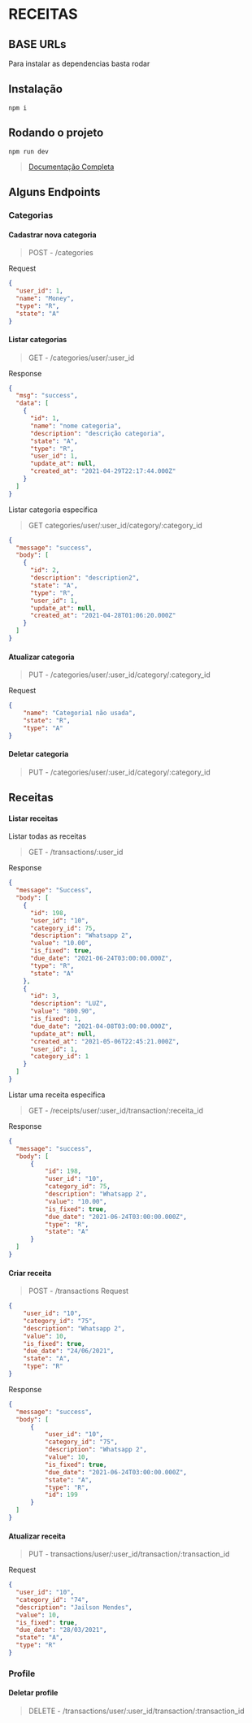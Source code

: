 # RECEITAS

## BASE URLs

Para instalar as dependencias basta rodar
## Instalação
```shell
npm i
```

## Rodando o projeto
```shell
npm run dev
```

 > [Documentação Completa](https://documenter.getpostman.com/view/14040132/TzedfPGb)

## Alguns Endpoints

### Categorias

#### Cadastrar nova categoria
> POST - /categories

Request
  ```json
  {
    "user_id": 1,
    "name": "Money",
    "type": "R",
    "state": "A"
  }
```

#### Listar categorias
> GET - /categories/user/:user_id

Response
```json
{
  "msg": "success",
  "data": [
    {
      "id": 1,
      "name": "nome categoria",
      "description": "descrição categoria",
      "state": "A",
      "type": "R",
      "user_id": 1,
      "update_at": null,
      "created_at": "2021-04-29T22:17:44.000Z"
    }
  ]
}
```

Listar categoria especifica
> GET categories/user/:user_id/category/:category_id
```json
{
  "message": "success",
  "body": [
    {
      "id": 2,
      "description": "description2",
      "state": "A",
      "type": "R",
      "user_id": 1,
      "update_at": null,
      "created_at": "2021-04-28T01:06:20.000Z"
    }
  ]
}
```

#### Atualizar categoria
> PUT - /categories/user/:user_id/category/:category_id

Request
```json
{
	"name": "Categoria1 não usada",
	"state": "R",
	"type": "A"
}
```

#### Deletar categoria
> PUT - /categories/user/:user_id/category/:category_id

## Receitas

#### Listar receitas
Listar todas as receitas
> GET - /transactions/:user_id

Response
```json
{
  "message": "Success",
  "body": [
    {
      "id": 198,
      "user_id": "10",
      "category_id": 75,
      "description": "Whatsapp 2",
      "value": "10.00",
      "is_fixed": true,
      "due_date": "2021-06-24T03:00:00.000Z",
      "type": "R",
      "state": "A"
    },
    {
      "id": 3,
      "description": "LUZ",
      "value": "800.90",
      "is_fixed": 1,
      "due_date": "2021-04-08T03:00:00.000Z",
      "update_at": null,
      "created_at": "2021-05-06T22:45:21.000Z",
      "user_id": 1,
      "category_id": 1
    }
  ]
}
```

Listar uma receita especifica
> GET - /receipts/user/:user_id/transaction/:receita_id

Response
```json
{
  "message": "success",
  "body": [
      {
          "id": 198,
          "user_id": "10",
          "category_id": 75,
          "description": "Whatsapp 2",
          "value": "10.00",
          "is_fixed": true,
          "due_date": "2021-06-24T03:00:00.000Z",
          "type": "R",
          "state": "A"
      }
  ]
}
```

#### Criar receita
> POST - /transactions
Request
```json
{
    "user_id": "10",
    "category_id": "75",
    "description": "Whatsapp 2",
    "value": 10,
    "is_fixed": true,
    "due_date": "24/06/2021",
    "state": "A",
    "type": "R"
}
```

Response
```json
{
  "message": "success",
  "body": [
      {
          "user_id": "10",
          "category_id": "75",
          "description": "Whatsapp 2",
          "value": 10,
          "is_fixed": true,
          "due_date": "2021-06-24T03:00:00.000Z",
          "state": "A",
          "type": "R",
          "id": 199
      }
  ]
}
```

#### Atualizar receita
> PUT - transactions/user/:user_id/transaction/:transaction_id

Request
```json
{
  "user_id": "10",
  "category_id": "74",
  "description": "Jailson Mendes",
  "value": 10,
  "is_fixed": true,
  "due_date": "28/03/2021",
  "state": "A",
  "type": "R"
}
```

### Profile

#### Deletar profile
> DELETE - /transactions/user/:user_id/transaction/:transaction_id
